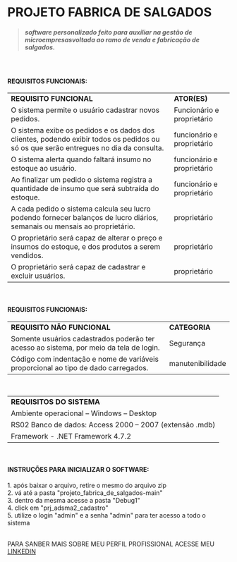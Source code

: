 # PROJETO FABRICA DE SALGADOS

><h5>software personalizado feito para auxiliar na gestão de microempresasvoltada ao ramo de venda e fabricação de salgados.</h5>
<br>
<h4>REQUISITOS FUNCIONAIS:</h4>

<TABLE> 
  <tr>
    <td><strong>REQUISITO FUNCIONAL</strong></strong></td>
    <td><STRONG>ATOR(ES)</STRONG></td>
  </tr>
  <tr>
    <td>O sistema permite o usuário cadastrar novos pedidos.</td>
    <td>Funcionário e proprietário</td>
  </tr>
  <tr>
    <td>O sistema exibe os pedidos e os dados dos clientes, podendo exibir todos os pedidos ou só os que serão entregues no dia da consulta.</td>
    <td>funcionário e proprietário</td>
  </tr>
  <tr>
    <td>O sistema alerta quando faltará insumo no estoque ao usuário.</td>
    <td>funcionário e proprietário</td>
  </tr>
  <tr>
    <td>Ao finalizar um pedido o sistema registra a quantidade de insumo que será subtraída do estoque.</td>
    <td>funcionário e proprietário</td>
  </tr>
  <tr>
    <td>A cada pedido o sistema calcula seu lucro podendo fornecer balanços de lucro diários, semanais ou mensais ao proprietário.</td>
    <td>proprietário</td>
  </tr>
  <tr>
    <td>O proprietário será capaz de alterar o preço e insumos do estoque, e dos produtos a serem vendidos.</td>
    <td>proprietário</td>
  </tr>
  <tr>
    <td>O proprietário será capaz de cadastrar e excluir usuários.</td>
    <td>proprietário</td>
  </tr>

</TABLE>
<br>
<h4>REQUISITOS FUNCIONAIS:</h4>
<TABLE>
  <tr>
    <td><STRONG>REQUISITO NÃO FUNCIONAL</STRONG></td>
    <td><STRONG>CATEGORIA</STRONG></td>
  </tr>
  <tr>
    <td>Somente usuários cadastrados poderão ter acesso ao sistema, por meio da tela de login.</td>
    <td>Segurança</td>
  </tr>
  <tr>
    <td>Código com indentação e nome de variáveis proporcional ao tipo de dado carregados.</td>
    <td>manutenibilidade</td>
  </tr>
</TABLE>
<br>
<TABLE>
  <tr>
    <td><B>REQUISITOS DO SISTEMA</B></td>
  </tr>
  <tr>
    <td>Ambiente operacional – Windows – Desktop</td>
  </tr>
  <tr>
    <td>RS02	Banco de dados: Access 2000 – 2007 (extensão .mdb)</td>
  </tr>
  <tr>
    <td>Framework - .NET Framework 4.7.2</td>
  </tr>

</TABLE>
<br>
<h4>INSTRUÇÕES PARA INICIALIZAR O SOFTWARE:</h4>
1. após baixar o arquivo, retire o mesmo do arquivo zip <br>
2. vá até a pasta "projeto_fabrica_de_salgados-main" <br>
3. dentro da mesma acesse a pasta "Debug1" <br>
4. click em "prj_adsma2_cadastro" <br>
5. utilize o login "admin" e a senha "admin" para ter acesso a todo o sistema <br>
<br>
<P>PARA SANBER MAIS SOBRE MEU PERFIL PROFISSIONAL ACESSE MEU <a href="https://www.linkedin.com/in/lucas-gabriel-navas-sabino-150640250" target="_blank" rel="external">LINKEDIN</a></P>





